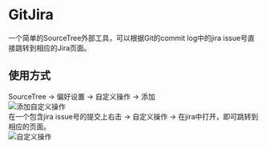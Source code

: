 # GitJira
一个简单的SourceTree外部工具，可以根据Git的commit log中的jira issue号直接跳转到相应的Jira页面。

## 使用方式
SourceTree -> 偏好设置 -> 自定义操作 -> 添加<br>
![添加自定义操作](https://raw.githubusercontent.com/zongjingyao/MyTools/master/GitJira/screenshot1.png)<br>
在一个包含jira issue号的提交上右击 -> 自定义操作 -> 在jira中打开，即可跳转到相应的页面。<br>
![自定义操作](https://raw.githubusercontent.com/zongjingyao/MyTools/master/GitJira/screenshot2.png)<br>

